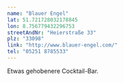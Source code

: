 ```yaml
---
name: "Blauer Engel"
lat: 51.721728032178845 
lon: 8.756779432296753
streetAndNr: "Heierstraße 33"
plz: "33098"
link: "http://www.blauer-engel.com/"
tel: "05251 8785533"
---
```

Etwas gehobenere Cocktail-Bar.
